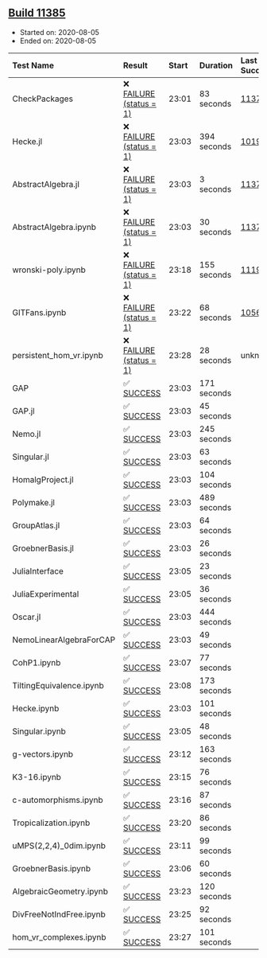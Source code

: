 ## [Build 11385](https://oscarci.mathematik.uni-kl.de/job/oscar/11385/)

* Started on: 2020-08-05
* Ended on: 2020-08-05

| Test Name    | Result | Start | Duration | Last Success | First Failure |
|:-------------|:-------|:------|:---------|:-------------|:--------------|
| CheckPackages | ❌ [FAILURE (status = 1)](https://oscarci.mathematik.uni-kl.de/job/oscar/11385/artifact/logs/build-11385/CheckPackages.log) | 23:01 | 83 seconds | [11376](https://oscarci.mathematik.uni-kl.de/job/oscar/11376/) | [11377](https://oscarci.mathematik.uni-kl.de/job/oscar/11377/) |
| Hecke.jl | ❌ [FAILURE (status = 1)](https://oscarci.mathematik.uni-kl.de/job/oscar/11385/artifact/logs/build-11385/Hecke.jl.log) | 23:03 | 394 seconds | [10197](https://oscarci.mathematik.uni-kl.de/job/oscar/10197/) | [10198](https://oscarci.mathematik.uni-kl.de/job/oscar/10198/) |
| AbstractAlgebra.jl | ❌ [FAILURE (status = 1)](https://oscarci.mathematik.uni-kl.de/job/oscar/11385/artifact/logs/build-11385/AbstractAlgebra.jl.log) | 23:03 | 3 seconds | [11376](https://oscarci.mathematik.uni-kl.de/job/oscar/11376/) | [11377](https://oscarci.mathematik.uni-kl.de/job/oscar/11377/) |
| AbstractAlgebra.ipynb | ❌ [FAILURE (status = 1)](https://oscarci.mathematik.uni-kl.de/job/oscar/11385/artifact/logs/build-11385/AbstractAlgebra.ipynb.log) | 23:03 | 30 seconds | [11376](https://oscarci.mathematik.uni-kl.de/job/oscar/11376/) | [11377](https://oscarci.mathematik.uni-kl.de/job/oscar/11377/) |
| wronski-poly.ipynb | ❌ [FAILURE (status = 1)](https://oscarci.mathematik.uni-kl.de/job/oscar/11385/artifact/logs/build-11385/wronski-poly.ipynb.log) | 23:18 | 155 seconds | [11192](https://oscarci.mathematik.uni-kl.de/job/oscar/11192/) | [11193](https://oscarci.mathematik.uni-kl.de/job/oscar/11193/) |
| GITFans.ipynb | ❌ [FAILURE (status = 1)](https://oscarci.mathematik.uni-kl.de/job/oscar/11385/artifact/logs/build-11385/GITFans.ipynb.log) | 23:22 | 68 seconds | [10566](https://oscarci.mathematik.uni-kl.de/job/oscar/10566/) | [10567](https://oscarci.mathematik.uni-kl.de/job/oscar/10567/) |
| persistent_hom_vr.ipynb | ❌ [FAILURE (status = 1)](https://oscarci.mathematik.uni-kl.de/job/oscar/11385/artifact/logs/build-11385/persistent_hom_vr.ipynb.log) | 23:28 | 28 seconds | unknown | unknown |
| GAP | ✅ [SUCCESS](https://oscarci.mathematik.uni-kl.de/job/oscar/11385/artifact/logs/build-11385/GAP.log) | 23:03 | 171 seconds |  |  |
| GAP.jl | ✅ [SUCCESS](https://oscarci.mathematik.uni-kl.de/job/oscar/11385/artifact/logs/build-11385/GAP.jl.log) | 23:03 | 45 seconds |  |  |
| Nemo.jl | ✅ [SUCCESS](https://oscarci.mathematik.uni-kl.de/job/oscar/11385/artifact/logs/build-11385/Nemo.jl.log) | 23:03 | 245 seconds |  |  |
| Singular.jl | ✅ [SUCCESS](https://oscarci.mathematik.uni-kl.de/job/oscar/11385/artifact/logs/build-11385/Singular.jl.log) | 23:03 | 63 seconds |  |  |
| HomalgProject.jl | ✅ [SUCCESS](https://oscarci.mathematik.uni-kl.de/job/oscar/11385/artifact/logs/build-11385/HomalgProject.jl.log) | 23:03 | 104 seconds |  |  |
| Polymake.jl | ✅ [SUCCESS](https://oscarci.mathematik.uni-kl.de/job/oscar/11385/artifact/logs/build-11385/Polymake.jl.log) | 23:03 | 489 seconds |  |  |
| GroupAtlas.jl | ✅ [SUCCESS](https://oscarci.mathematik.uni-kl.de/job/oscar/11385/artifact/logs/build-11385/GroupAtlas.jl.log) | 23:03 | 64 seconds |  |  |
| GroebnerBasis.jl | ✅ [SUCCESS](https://oscarci.mathematik.uni-kl.de/job/oscar/11385/artifact/logs/build-11385/GroebnerBasis.jl.log) | 23:03 | 26 seconds |  |  |
| JuliaInterface | ✅ [SUCCESS](https://oscarci.mathematik.uni-kl.de/job/oscar/11385/artifact/logs/build-11385/JuliaInterface.log) | 23:05 | 23 seconds |  |  |
| JuliaExperimental | ✅ [SUCCESS](https://oscarci.mathematik.uni-kl.de/job/oscar/11385/artifact/logs/build-11385/JuliaExperimental.log) | 23:05 | 36 seconds |  |  |
| Oscar.jl | ✅ [SUCCESS](https://oscarci.mathematik.uni-kl.de/job/oscar/11385/artifact/logs/build-11385/Oscar.jl.log) | 23:03 | 444 seconds |  |  |
| NemoLinearAlgebraForCAP | ✅ [SUCCESS](https://oscarci.mathematik.uni-kl.de/job/oscar/11385/artifact/logs/build-11385/NemoLinearAlgebraForCAP.log) | 23:03 | 49 seconds |  |  |
| CohP1.ipynb | ✅ [SUCCESS](https://oscarci.mathematik.uni-kl.de/job/oscar/11385/artifact/logs/build-11385/CohP1.ipynb.log) | 23:07 | 77 seconds |  |  |
| TiltingEquivalence.ipynb | ✅ [SUCCESS](https://oscarci.mathematik.uni-kl.de/job/oscar/11385/artifact/logs/build-11385/TiltingEquivalence.ipynb.log) | 23:08 | 173 seconds |  |  |
| Hecke.ipynb | ✅ [SUCCESS](https://oscarci.mathematik.uni-kl.de/job/oscar/11385/artifact/logs/build-11385/Hecke.ipynb.log) | 23:03 | 101 seconds |  |  |
| Singular.ipynb | ✅ [SUCCESS](https://oscarci.mathematik.uni-kl.de/job/oscar/11385/artifact/logs/build-11385/Singular.ipynb.log) | 23:05 | 48 seconds |  |  |
| g-vectors.ipynb | ✅ [SUCCESS](https://oscarci.mathematik.uni-kl.de/job/oscar/11385/artifact/logs/build-11385/g-vectors.ipynb.log) | 23:12 | 163 seconds |  |  |
| K3-16.ipynb | ✅ [SUCCESS](https://oscarci.mathematik.uni-kl.de/job/oscar/11385/artifact/logs/build-11385/K3-16.ipynb.log) | 23:15 | 76 seconds |  |  |
| c-automorphisms.ipynb | ✅ [SUCCESS](https://oscarci.mathematik.uni-kl.de/job/oscar/11385/artifact/logs/build-11385/c-automorphisms.ipynb.log) | 23:16 | 87 seconds |  |  |
| Tropicalization.ipynb | ✅ [SUCCESS](https://oscarci.mathematik.uni-kl.de/job/oscar/11385/artifact/logs/build-11385/Tropicalization.ipynb.log) | 23:20 | 86 seconds |  |  |
| uMPS(2,2,4)_0dim.ipynb | ✅ [SUCCESS](https://oscarci.mathematik.uni-kl.de/job/oscar/11385/artifact/logs/build-11385/uMPS-2-2-4-_0dim.ipynb.log) | 23:11 | 99 seconds |  |  |
| GroebnerBasis.ipynb | ✅ [SUCCESS](https://oscarci.mathematik.uni-kl.de/job/oscar/11385/artifact/logs/build-11385/GroebnerBasis.ipynb.log) | 23:06 | 60 seconds |  |  |
| AlgebraicGeometry.ipynb | ✅ [SUCCESS](https://oscarci.mathematik.uni-kl.de/job/oscar/11385/artifact/logs/build-11385/AlgebraicGeometry.ipynb.log) | 23:23 | 120 seconds |  |  |
| DivFreeNotIndFree.ipynb | ✅ [SUCCESS](https://oscarci.mathematik.uni-kl.de/job/oscar/11385/artifact/logs/build-11385/DivFreeNotIndFree.ipynb.log) | 23:25 | 92 seconds |  |  |
| hom_vr_complexes.ipynb | ✅ [SUCCESS](https://oscarci.mathematik.uni-kl.de/job/oscar/11385/artifact/logs/build-11385/hom_vr_complexes.ipynb.log) | 23:27 | 101 seconds |  |  |
